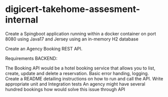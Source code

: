 # digicert-takehome-assesment-internal

Create a Spingboot application running within a docker container on port 8080 using Java17 and Jersey using an in-memory H2 database

Create an Agency Booking REST API.



Requirements
BACKEND:

The Booking API would be a hotel booking service that allows you to list, create, update and delete a reservation.
Basic error handing, logging.
Create a README detailing instructions on how to run and call the API.
Write appropriate unit and Integration tests
An agency might have several hundred bookings how would solve this issue through API